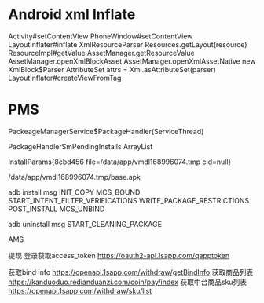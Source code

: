 # Android xml Inflate

Activity#setContentView
PhoneWindow#setContentView
LayoutInflater#inflate
XmlResourceParser 
	Resources.getLayout(resource)
	ResourceImpl#getValue
	AssetManager.getResourceValue
	AssetManager.openXmlBlockAsset
	AssetManager.openXmlAssetNative
	new XmlBlock$Parser
	AttributeSet attrs = Xml.asAttributeSet(parser)
	LayoutInflater#createViewFromTag



# PMS
PackeageManagerService$PackageHandler(ServiceThread)

PackageHandler$mPendingInstalls ArrayList<HandlerParams> 

InstallParams{8cbd456 file=/data/app/vmdl168996074.tmp cid=null}

/data/app/vmdl168996074.tmp/base.apk



adb install msg
INIT_COPY
MCS_BOUND
START_INTENT_FILTER_VERIFICATIONS
WRITE_PACKAGE_RESTRICTIONS
POST_INSTALL
MCS_UNBIND


adb uninstall msg
START_CLEANING_PACKAGE


AMS



提现
登录获取access_token https://oauth2-api.1sapp.com/qapptoken

获取bind info https://openapi.1sapp.com/withdraw/getBindInfo
获取商品列表 https://kanduoduo.redianduanzi.com/coin/pay/index
获取中台商品sku列表 https://openapi.1sapp.com/withdraw/sku/list



